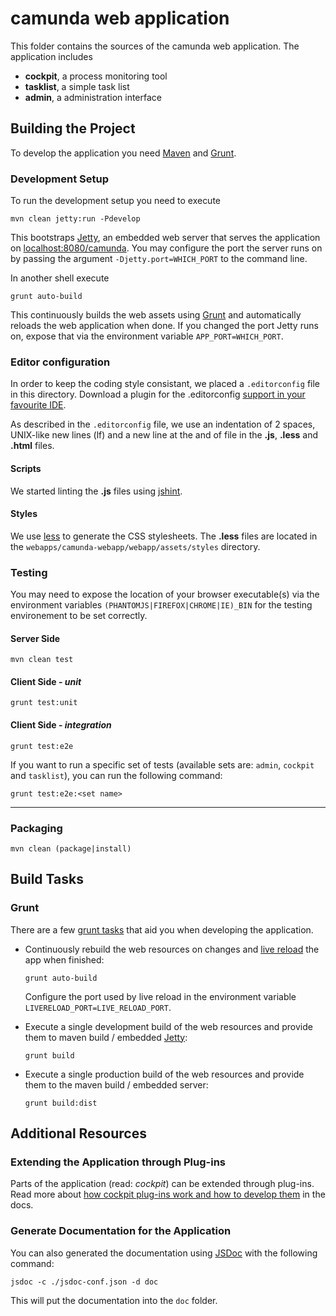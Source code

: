 # camunda web application

This folder contains the sources of the camunda web application. The application includes

-   __cockpit__, a process monitoring tool
-   __tasklist__, a simple task list
-   __admin__, a administration interface


## Building the Project

To develop the application you need [Maven](https://maven.apache.org/) and [Grunt](http://gruntjs.com).


### Development Setup

To run the development setup you need to execute

```
mvn clean jetty:run -Pdevelop
```

This bootstraps [Jetty](http://www.eclipse.org/jetty/), an embedded web server that serves the application on [localhost:8080/camunda](http://localhost:8080/camunda).
You may configure the port the server runs on by passing the argument `-Djetty.port=WHICH_PORT` to the command line.

In another shell execute

```
grunt auto-build
```

This continuously builds the web assets using [Grunt](http://gruntjs.com) and automatically reloads the web application when done.
If you changed the port Jetty runs on, expose that via the environment variable `APP_PORT=WHICH_PORT`.


### Editor configuration

In order to keep the coding style consistant, we placed a `.editorconfig` file in this directory.
Download a plugin for the .editorconfig [support in your favourite IDE](http://editorconfig.org/#download).

As described in the `.editorconfig` file, we use an indentation of 2 spaces,
UNIX-like new lines (lf) and a new line at the and of file in the **.js**, **.less** and **.html** files.

#### Scripts

We started linting the **.js** files using [jshint](http://www.jshint.com/).

#### Styles

We use [less](http://less.github.io) to generate the CSS stylesheets.
The **.less** files are located in the `webapps/camunda-webapp/webapp/assets/styles` directory.


### Testing

You may need to expose the location of your browser executable(s) via
the environment variables `(PHANTOMJS|FIREFOX|CHROME|IE)_BIN` for the testing environement to be set correctly.

#### Server Side

```
mvn clean test
```

#### Client Side - _unit_

```
grunt test:unit
```

#### Client Side - _integration_

```
grunt test:e2e
```
If you want to run a specific set of tests (available sets are: `admin`, `cockpit` and `tasklist`), you can run the following command:
```
grunt test:e2e:<set name>
```

---

### Packaging

```
mvn clean (package|install)
```


## Build Tasks

### Grunt

There are a few [grunt tasks](http://gruntjs.com/) that aid you when developing the application.

-   Continuously rebuild the web resources on changes and [live reload](http://livereload.com/) the app when finished:

    ```
    grunt auto-build
    ```

    Configure the port used by live reload in the environment variable `LIVERELOAD_PORT=LIVE_RELOAD_PORT`.

-   Execute a single development build of the web resources and provide them to maven build / embedded [Jetty](http://www.eclipse.org/jetty/):

    ```
    grunt build
    ```

-   Execute a single production build of the web resources and provide them to the maven build / embedded server:

    ```
    grunt build:dist
    ```


## Additional Resources

### Extending the Application through Plug-ins

Parts of the application (read: _cockpit_) can be extended through plug-ins.
Read more about [how cockpit plug-ins work and how to develop them](http://docs.camunda.org/latest/real-life/how-to/#cockpit-how-to-develop-a-cockpit-plugin) in the docs.

### Generate Documentation for the Application

You can also generated the documentation using [JSDoc](http://usejsdoc.org/) with the following command:

```
jsdoc -c ./jsdoc-conf.json -d doc
```

This will put the documentation into the `doc` folder.
